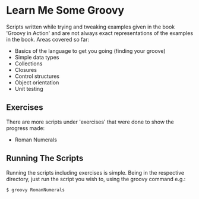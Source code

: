 # Learn Me Some Groovy

Scripts written while trying and tweaking examples given in the book 'Groovy in Action' and are not always exact representations of the examples in the book. Areas covered so far:

  - Basics of the language to get you going (finding your groove)
  - Simple data types
  - Collections
  - Closures
  - Control structures
  - Object orientation
  - Unit testing

## Exercises

There are more scripts under 'exercises' that were done to show the progress made:

- Roman Numerals

## Running The Scripts

Running the scripts including exercises is simple. Being in the respective directory, just run the script you wish to, using the groovy command e.g.:

```sh
$ groovy RomanNumerals
```
